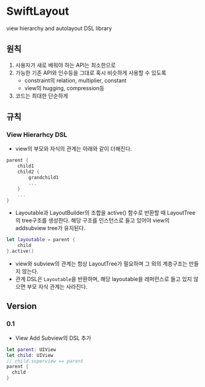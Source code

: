 # SwiftLayout
view hierarchy and autolayout DSL library

## 원칙

1. 사용자가 새로 배워야 하는 API는 최소한으로
2. 가능한 기존 API와 인수등을 그대로 혹시 비슷하게 사용할 수 있도록
   - constraint의 relation, multiplier, constant
   - view의 hugging, compression등
3. 코드는 최대한 단순하게

## 규칙

### View Hierarhcy DSL

- view의 부모와 자식의 관계는 아래와 같이 더해진다.
```swift
parent {
    child1
    child2 {
        grandchild1
        ...
    }
    ...
}
```
- Layoutable과 LayoutBuilder의 조합을 active() 함수로 반환할 때 LayoutTree의 tree구조를 생성한다. 해당 구조를 인스턴스로 들고 있어야 view의 addsubview tree가 유지된다.
```swift
let layoutable = parent {
    child
}.active()
```
- view와 subview의 관계는 항상 LayoutTree가 필요하며 그 외의 계층구조는 만들지 않는다.
- 관계 DSL은 `Layoutable`을 반환하며, 해당 layoutable을 레퍼런스로 들고 있지 않으면 부모 자식 관계는 사라진다.

## Version

### 0.1

- View Add Subview의 DSL 추가

```swift
let parent: UIView
let child: UIView
// child.superview == parent
parent {
  child
}
```

